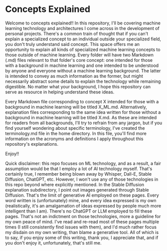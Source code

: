 # Concepts Explained
Welcome to concepts explained!! In this repository, I'll be covering machine learning technology and architectures I come across in the development of personal projects. There's a common train of thought that if you can't explain a specialized concept to an individual outside your specialized field, you don't truly understand said concept. This space offers me an opportunity to explain all kinds of specialized machine learning concepts to those outside of machine learning. Every folder will have two Markdown (.md) files relevant to that folder's core concept: one intended for those with a background in machine learning and one intended to be understood by anyone and everyone without a machine learning background. The latter is intended to convey as much information as the former, but might necessarily abstract some details to explain the technology while remaining digestible. No matter what your background, I hope this repository can serve as resource in helping understand these ideas.

Every Markdown file corresponding to concept X intended for those with a background in machine learning will be titled X_ML.md. Alternatively, explanation files corresponding to the same idea written for those without a background in machine learning will be titled X.md. As these are intended for readers from all backgrounds, I'll try to refrain from any jargon, but if you find yourself wondering about specific terminology, I've created the terminology.md file in the home directory. In this file, you'll find more information on the acronyms and definitions I apply throughout this repository's explanations.

Enjoy!!

Quick disclaimer: this repo focuses on ML technology, and as a result, a fair assumption would be that I employ a lot of AI technology myself. That's certainly true, I remember being blown away by Whisper, Dall-E, Stable Diffusion, ChatGPT, etc. However, I won't use any of those technologies in this repo beyond where explicitly mentioned. In the Stable Diffusion explanation subdirectory, I point out images generated through Stable Diffusion. That's the limit of generative AI employed on these pages. Every word written is (unfortunately) mine, and every idea expressed is my own (realistically, it's an amalgamation of ideas expressed by people much more intelligent than I am). There's no ChatGPT or LLM employed to fill these pages. That's not an indictment on those technologies, more a guideline for my own peace of mind. I've read and re-read most of these pages multiple times (I still consistently find issues with them), and I'd much rather focus my disdain on my own writing, than blame a generative tool. All of which is to say, if you enjoy some of this writing, thank you, I appreciate that, and if you don't enjoy it, unfortunately, that's still me.

